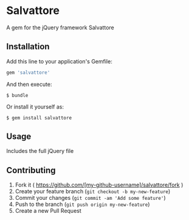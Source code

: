 # Salvattore

A gem for the jQuery framework Salvattore

## Installation

Add this line to your application's Gemfile:

```ruby
gem 'salvattore'
```

And then execute:

    $ bundle

Or install it yourself as:

    $ gem install salvattore

## Usage

Includes the full jQuery file

## Contributing

1. Fork it ( https://github.com/[my-github-username]/salvattore/fork )
2. Create your feature branch (`git checkout -b my-new-feature`)
3. Commit your changes (`git commit -am 'Add some feature'`)
4. Push to the branch (`git push origin my-new-feature`)
5. Create a new Pull Request
